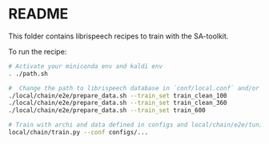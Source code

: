 # README

This folder contains librispeech recipes to train with the SA-toolkit.

To run the recipe:

```bash
# Activate your miniconda env and kaldi env
. ./path.sh

#  Change the path to librispeech database in `conf/local.conf` and/or use `local/download_libri.sh`
./local/chain/e2e/prepare_data.sh --train_set train_clean_100
./local/chain/e2e/prepare_data.sh --train_set train_clean_360
./local/chain/e2e/prepare_data.sh --train_set train_600

# Train with archi and data defined in configs and local/chain/e2e/tuning/ (configs: model_file)
local/chain/train.py --conf configs/...
```
